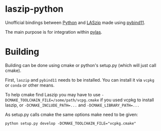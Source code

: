 # laszip-python

Unofficial bindings between [Python][python-site] and [LASzip][laszip-github] made
using [pybind11][pybind11-github].

The main purpose is for integration within [pylas][pylas-github].

# Building

Building can be done using cmake or python's setup.py (which will just call cmake).

First, `laszip` and `pybind11` needs to be installed. You can install it via `vcpkg` or `conda` or other means.

To help cmake find Laszip you may have to use `-DCMAKE_TOOLCHAIN_FILE=/some/path/vcpg.cmake`
if you used vcpkg to install laszip, or `-DCMAKE_INCLUDE_PATH=...` and `-DCMAKE_LIBRARY_PATH=...`


As setup.py calls cmake the same options make need to be given:
```shell
python setup.py develop -DCMAKE_TOOLCHAIN_FILE="vcpkg.cmake"
```

[laszip-github]: https://github.com/LASzip/LASzip
[python-site]: https://www.python.org/ 
[pybind11-github]: https://github.com/pybind/pybind11
[pylas-github]: https://github.com/tmontaigu/pylas